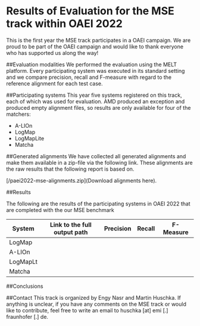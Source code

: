 # Results of Evaluation for the MSE track within OAEI 2022 
This is the first year the MSE track participates in a OAEI campaign. We are proud to be part of the OAEI campaign and would like to thank everyone who has supported us along the way!

##Evaluation modalities
We performed the evaluation using the MELT platform. Every participating system was executed in its standard setting and we compare precision, recall and F-measure with regard to the reference alignment for each test case. 

##Participating systems
This year five systems registered on this track, each of which was used for evaluation. AMD produced an exception and produced empty alignment files, so results are only available for four of the matchers:
- A-LIOn
- LogMap
- LogMapLite
- Matcha

##Generated alignments
We have collected all generated alignments and make them available in a zip-file via the following link. These alignments are the raw results that the following report is based on.

[/paei2022-mse-alignments.zip](Download alignments here).

##Results

The following are the results of the participating systems in OAEI 2022 that are completed with the our MSE benchmark

| System   | Link to the full output path | Precision | Recall | F-Measure |
|----------|------------------------------|-----------|--------|-----------|
| LogMap   |                              |           |        |           |
| A-LIOn   |                              |           |        |           |
| LogMapLt |                              |           |        |           |
| Matcha   |                              |           |        |           |

##Conclusions

##Contact
This track is organized by Engy Nasr and Martin Huschka. If anything is unclear, if you have any comments on the MSE track or would like to contribute, feel free to write an email to huschka [at] emi [.] fraunhofer [.] de.




